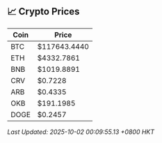 ## 📈 Crypto Prices

| Coin | Price |
| ---- | ----- |
| BTC | $117643.4440 |
| ETH | $4332.7861 |
| BNB | $1019.8891 |
| CRV | $0.7228 |
| ARB | $0.4335 |
| OKB | $191.1985 |
| DOGE | $0.2457 |

_Last Updated: 2025-10-02 00:09:55.13 +0800 HKT_